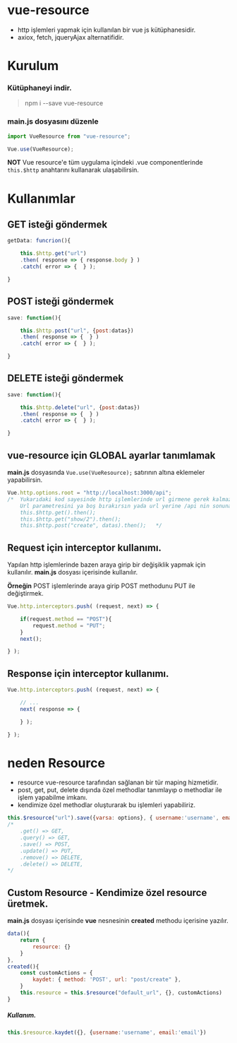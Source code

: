 # vue-resource
- http işlemleri yapmak için kullanılan bir vue js kütüphanesidir.
- axiox, fetch, jqueryAjax alternatifidir.


# Kurulum

### Kütüphaneyi indir.
> npm i --save vue-resource

### main.js dosyasını düzenle
```js
import VueResource from "vue-resource";

Vue.use(VueResource);
```

**NOT** Vue resource'e tüm uygulama içindeki .vue componentlerinde `this.$http` anahtarını kullanarak ulaşabilirsin.

# Kullanımlar



## GET isteği göndermek
```js
getData: funcrion(){

    this.$http.get("url")
    .then( response => { response.body } )
    .catch( error => {  } );

}
```


## POST isteği göndermek
```js
save: function(){

    this.$http.post("url", {post:datas})
    .then( response => {  } )
    .catch( error => {  } );

}
```



## DELETE isteği göndermek
```js
save: function(){

    this.$http.delete("url", {post:datas})
    .then( response => {  } )
    .catch( error => {  } );

}
```




## vue-resource için GLOBAL ayarlar tanımlamak
**main.js** dosyasında `Vue.use(VueResource);` satırının altına eklemeler yapabilirsin.
```js
Vue.http.options.root = "http://localhost:3000/api";
/*  Yukarıdaki kod sayesinde http işlemlerinde url girmene gerek kalmaz.
    Url parametresini ya boş bırakırsın yada url yerine /api nin sonuna eklemek istediklerini yazarsın.
    this.$http.get().then();
    this.$http.get("show/2").then();
    this.$http.post("create", datas).then();   */


```


## Request için interceptor kullanımı.
Yapılan http işlemlerinde bazen araya girip bir değişiklik yapmak için kullanılır.
**main.js** dosyası içerisinde kullanılır.

**Örneğin** POST işlemlerinde araya girip POST methodunu PUT ile değiştirmek.
```js
Vue.http.interceptors.push( (request, next) => {

    if(request.method == "POST"){
        request.method = "PUT";
    }
    next();

} );
```




## Response için interceptor kullanımı.

```js
Vue.http.interceptors.push( (request, next) => {

    // ...
    next( response => {

    } );

} );
```






# neden Resource
- resource vue-resource tarafından sağlanan bir tür maping hizmetidir.
- post, get, put, delete dışında özel methodlar tanımlayıp o methodlar ile işlem yapabilme imkanı.
- kendimize özel methodlar oluşturarak bu işlemleri yapabiliriz.

```js
this.$resource("url").save({varsa: options}, { username:'username', email:'email' }).then().catch();
/*
    .get() => GET,
    .query() => GET,
    .save() => POST,
    .update() => PUT,
    .remove() => DELETE,
    .delete() => DELETE,
*/
```



## Custom Resource - Kendimize özel resource üretmek.
**main.js** dosyası içerisinde **vue** nesnesinin **created** methodu içerisine yazılır.

```js
data(){
    return {
        resource: {}
    }
},
created(){
    const customActions = {
        kaydet: { method: 'POST', url: "post/create" },
    }
    this.resource = this.$resource("default_url", {}, customActions)
}
```

##### Kullanım.
```js
this.$resource.kaydet({}, {username:'username', email:'email'})
```


#
